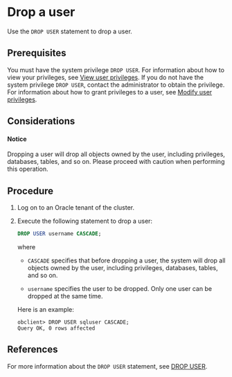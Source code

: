 # Drop a user

Use the `DROP USER` statement to drop a user.

## Prerequisites

You must have the system privilege `DROP USER`. For information about how to view your privileges, see [View user privileges](../300.permission-of-oracle-mode/600.view-user-permissions-of-oracle-mode.md). If you do not have the system privilege `DROP USER`, contact the administrator to obtain the privilege. For information about how to grant privileges to a user, see [Modify user privileges](../300.permission-of-oracle-mode/700.modify-user-permissions-of-oracle-mode.md).

## Considerations

<main id="notice" type='notice'>
<h4>Notice</h4>
<p>Dropping a user will drop all objects owned by the user, including privileges, databases, tables, and so on. Please proceed with caution when performing this operation. </p>
</main>

## Procedure

1. Log on to an Oracle tenant of the cluster.

2. Execute the following statement to drop a user:

   
   ```sql
   DROP USER username CASCADE;
   ```

   where

   * `CASCADE` specifies that before dropping a user, the system will drop all objects owned by the user, including privileges, databases, tables, and so on.

   * `username` specifies the user to be dropped. Only one user can be dropped at the same time.

   Here is an example:

   ```shell
   obclient> DROP USER sqluser CASCADE;
   Query OK, 0 rows affected
   ```

## References

For more information about the `DROP USER` statement, see [DROP USER](../../../../../700.reference/500.sql-reference/100.sql-syntax/300.common-tenant-of-oracle-mode/900.sql-statement-of-oracle-mode/100.ddl-of-oracle-mode/4200.drop-user-of-oracle-mode.md).
